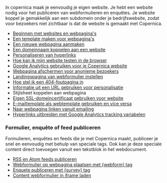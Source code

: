 In copernica maak je eenvoudig je eigen website. Je hebt een website
nodig voor het publiceren van webformulieren en enquêtes. Je website
koppel je gemakkelijk aan een subdomein onder je bedrijfswebsite, zodat
voor bezoekers niet zichtbaar is dat de website is gemaakt met
Copernica.

-   [Beginnen met websites en
    webpagina's](./getting-started-with-websites.md)
-   [Een template maken voor
    webpagina's](./how-do-i-create-a-web-template.md)
-   [Een nieuwe webpagina
    aanmaken](./how-do-i-create-a-web-page.md)
-   [Een domeinnaam koppelen aan een
    website](./link-domain-to-website.md)
-   [Personaliseren van
    hyperlinks](./personalizing-hyperlinks.md)
-   [Hoe kan ik mijn website testen in de
    browser](./how-do-i-view-my-website-in-my-browser.md)
-   [Google Analytics gebruiken voor je Copernica
    website](./how-do-i-add-google-analytics-tracking-code-to-my-web-pages.md)
-   [Webpagina afschermen voor anonieme
    bezoekers](./how-do-i-make-a-webpage-accessible-only-for-logged-on-users.md)
-   [Landingspagina van webformulier
    instellen](./specify-web-form-landing-page.md)
-   [Hoe stel ik een 404-foutpagina
    in](./how-do-i-set-up-a-404-error-page.md)
-   [Informatie uit een URL gebruiken voor
    personalisatie](./get-url-parameters-within-smarty-personalization.md)
-   Stijlsheet koppelen aan webpagina
-   [Eigen SSL-domeincertificaat gebruiken voor
    website](./your-website-in-copernica-through-secure-https.md)
-   [E-mailtemplate als webtemplate gebruiken en vice
    versa](./can-i-use-my-email-template-as-a-web-template-and-the-other-way-around.md)
-   [Naar webpagina linken vanuit
    emailing](./linking-to-your-website-from-an-emailing.md)
-   [Hyperlinks uitbreiden met Google Analytics tracking
    variabelen](./prepare-your-links-for-google-analytics.md)

### Formulier, enquête of feed publiceren

Formulieren, enquêtes en feeds die je met Copernica maakt, publiceer je
snel en eenvoudig met behulp van speciale tags. Ook kan je deze speciale
content direct toevoegen vanuit een tekstblok in het webdocument.

-   [RSS en Atom feeds
    publiceren](./the-loadfeed-function.md)
-   [Webformulier op webpagina plaatsen met {webform}
    tag](./publish-your-web-form.md)
-   [Enquete publiceren met {survey}
    tag](./enquete-in-webpagina-invoegen.md)
-   [Content webformulier in iframe
    laden](./content-webformulier-in-iframe-laden.md)

